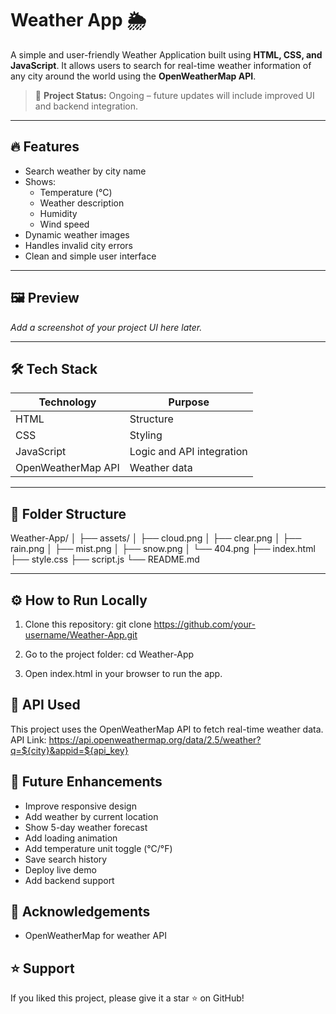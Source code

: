 # Weather App 🌦️

A simple and user-friendly Weather Application built using **HTML, CSS, and JavaScript**. It allows users to search for real-time weather information of any city around the world using the **OpenWeatherMap API**.

> 🚧 **Project Status:** Ongoing – future updates will include improved UI and backend integration.

---

## 🔥 Features
- Search weather by city name
- Shows:
  - Temperature (°C)
  - Weather description
  - Humidity
  - Wind speed
- Dynamic weather images
- Handles invalid city errors
- Clean and simple user interface

---

## 🖼️ Preview
_Add a screenshot of your project UI here later._

---

## 🛠️ Tech Stack
| Technology | Purpose |
|-------------|----------|
| HTML        | Structure |
| CSS         | Styling |
| JavaScript  | Logic and API integration |
| OpenWeatherMap API | Weather data |

---

## 📂 Folder Structure

Weather-App/
│
├── assets/
│ ├── cloud.png
│ ├── clear.png
│ ├── rain.png
│ ├── mist.png
│ ├── snow.png
│ └── 404.png
├── index.html
├── style.css
├── script.js
└── README.md

---

## ⚙️ How to Run Locally
1. Clone this repository: git clone https://github.com/your-username/Weather-App.git

2. Go to the project folder: cd Weather-App

3. Open index.html in your browser to run the app.

## 🔑 API Used
This project uses the OpenWeatherMap API to fetch real-time weather data.
API Link: https://api.openweathermap.org/data/2.5/weather?q=${city}&appid=${api_key}

## 🔮 Future Enhancements
- Improve responsive design
- Add weather by current location
- Show 5-day weather forecast
- Add loading animation
- Add temperature unit toggle (°C/°F)
- Save search history
- Deploy live demo
- Add backend support

## 🙌 Acknowledgements
- OpenWeatherMap for weather API

## ⭐ Support
If you liked this project, please give it a star ⭐ on GitHub!



